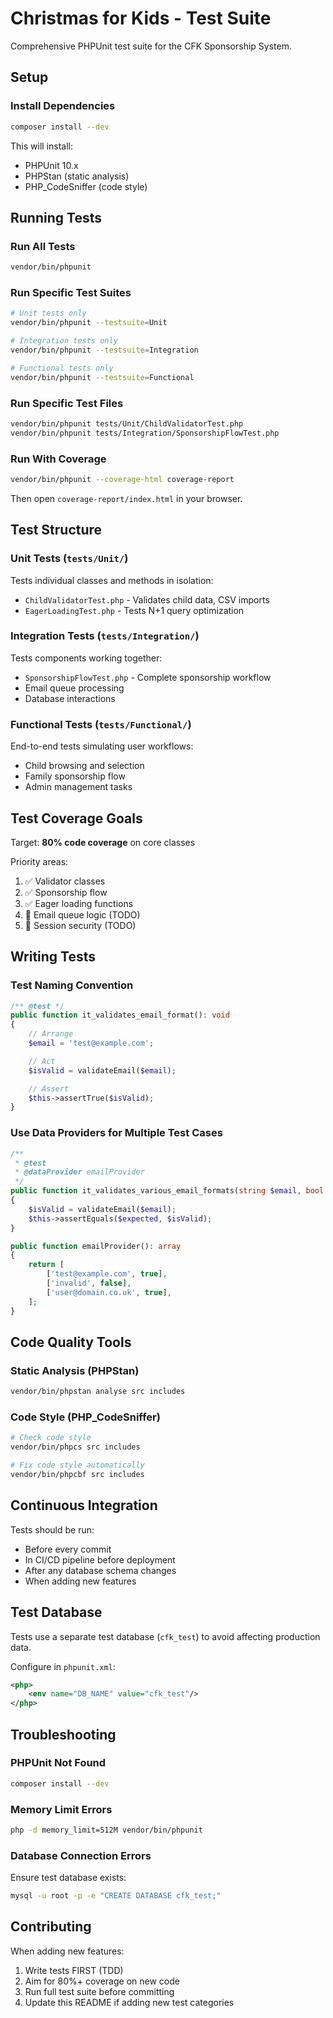 # Christmas for Kids - Test Suite

Comprehensive PHPUnit test suite for the CFK Sponsorship System.

## Setup

### Install Dependencies

```bash
composer install --dev
```

This will install:
- PHPUnit 10.x
- PHPStan (static analysis)
- PHP_CodeSniffer (code style)

## Running Tests

### Run All Tests

```bash
vendor/bin/phpunit
```

### Run Specific Test Suites

```bash
# Unit tests only
vendor/bin/phpunit --testsuite=Unit

# Integration tests only
vendor/bin/phpunit --testsuite=Integration

# Functional tests only
vendor/bin/phpunit --testsuite=Functional
```

### Run Specific Test Files

```bash
vendor/bin/phpunit tests/Unit/ChildValidatorTest.php
vendor/bin/phpunit tests/Integration/SponsorshipFlowTest.php
```

### Run With Coverage

```bash
vendor/bin/phpunit --coverage-html coverage-report
```

Then open `coverage-report/index.html` in your browser.

## Test Structure

### Unit Tests (`tests/Unit/`)
Tests individual classes and methods in isolation:
- `ChildValidatorTest.php` - Validates child data, CSV imports
- `EagerLoadingTest.php` - Tests N+1 query optimization

### Integration Tests (`tests/Integration/`)
Tests components working together:
- `SponsorshipFlowTest.php` - Complete sponsorship workflow
- Email queue processing
- Database interactions

### Functional Tests (`tests/Functional/`)
End-to-end tests simulating user workflows:
- Child browsing and selection
- Family sponsorship flow
- Admin management tasks

## Test Coverage Goals

Target: **80% code coverage** on core classes

Priority areas:
1. ✅ Validator classes
2. ✅ Sponsorship flow
3. ✅ Eager loading functions
4. 🔄 Email queue logic (TODO)
5. 🔄 Session security (TODO)

## Writing Tests

### Test Naming Convention

```php
/** @test */
public function it_validates_email_format(): void
{
    // Arrange
    $email = 'test@example.com';

    // Act
    $isValid = validateEmail($email);

    // Assert
    $this->assertTrue($isValid);
}
```

### Use Data Providers for Multiple Test Cases

```php
/**
 * @test
 * @dataProvider emailProvider
 */
public function it_validates_various_email_formats(string $email, bool $expected): void
{
    $isValid = validateEmail($email);
    $this->assertEquals($expected, $isValid);
}

public function emailProvider(): array
{
    return [
        ['test@example.com', true],
        ['invalid', false],
        ['user@domain.co.uk', true],
    ];
}
```

## Code Quality Tools

### Static Analysis (PHPStan)

```bash
vendor/bin/phpstan analyse src includes
```

### Code Style (PHP_CodeSniffer)

```bash
# Check code style
vendor/bin/phpcs src includes

# Fix code style automatically
vendor/bin/phpcbf src includes
```

## Continuous Integration

Tests should be run:
- Before every commit
- In CI/CD pipeline before deployment
- After any database schema changes
- When adding new features

## Test Database

Tests use a separate test database (`cfk_test`) to avoid affecting production data.

Configure in `phpunit.xml`:
```xml
<php>
    <env name="DB_NAME" value="cfk_test"/>
</php>
```

## Troubleshooting

### PHPUnit Not Found
```bash
composer install --dev
```

### Memory Limit Errors
```bash
php -d memory_limit=512M vendor/bin/phpunit
```

### Database Connection Errors
Ensure test database exists:
```bash
mysql -u root -p -e "CREATE DATABASE cfk_test;"
```

## Contributing

When adding new features:
1. Write tests FIRST (TDD)
2. Aim for 80%+ coverage on new code
3. Run full test suite before committing
4. Update this README if adding new test categories
